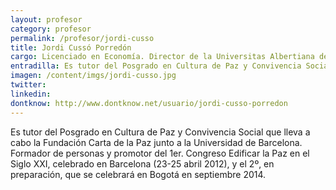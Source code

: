 ```yaml
---
layout: profesor
category: profesor
permalink: /profesor/jordi-cusso
title: Jordi Cussó Porredón
cargo: Licenciado en Economía. Director de la Universitas Albertiana de Barcelona y presidente de la Fundación Carta de la Paz dirigida a la ONU.
entradilla: Es tutor del Posgrado en Cultura de Paz y Convivencia Social que lleva a cabo la Fundación Carta de la Paz junto a la Universidad de Barcelona.
imagen: /content/imgs/jordi-cusso.jpg
twitter:
linkedin:
dontknow: http://www.dontknow.net/usuario/jordi-cusso-porredon
---
```

Es tutor del Posgrado en Cultura de Paz y Convivencia Social que lleva a cabo la Fundación Carta de la Paz junto a la Universidad de Barcelona.
Formador de personas y promotor del 1er. Congreso Edificar la Paz en el Siglo XXI, celebrado en Barcelona (23-25 abril 2012), y el 2º, en preparación, que se celebrará en Bogotá en septiembre 2014.

